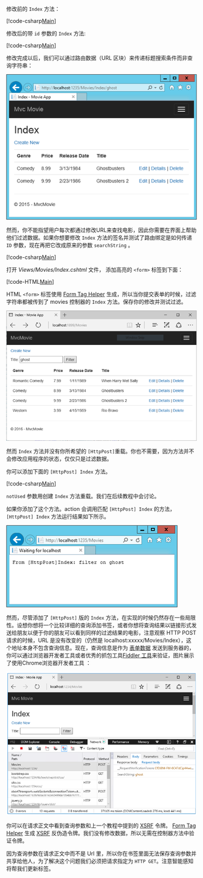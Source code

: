 <!--
[!code-html[Main](../../tutorials/first-mvc-app/start-mvc/sample/MvcMovie/Views/Shared/_Layout.cshtml?highlight=7,31)]


[!code-csharp[Main](../../tutorials/first-mvc-app/start-mvc/sample/MvcMovie/Controllers/MoviesController.cs?name=snippet_1stSearch)]

[!code-csharp[Main](../../tutorials/first-mvc-app/start-mvc/sample/MvcMovie/Controllers/MoviesController.cs?name=snippet_SearchNull)]

![Index view](../../tutorials/first-mvc-app/search/_static/ghost.png)


[!code-csharp[Main](../../tutorials/first-mvc-app/start-mvc/sample/MvcMovie/Startup.cs?highlight=5&name=snippet_1)]

--> 

修改前的 `Index` 方法：

[!code-csharp[Main](../../tutorials/first-mvc-app/start-mvc/sample/MvcMovie/Controllers/MoviesController.cs?highlight=1,8&name=snippet_1stSearch)]

修改后的带 `id` 参数的 `Index` 方法:

[!code-csharp[Main](../../tutorials/first-mvc-app/start-mvc/sample/MvcMovie/Controllers/MoviesController.cs?highlight=1,8&name=snippet_SearchID)]

修改完成以后，我们可以通过路由数据（URL 区块）来传递标题搜索条件而非查询字符串：

![Index view with the word ghost added to the Url and a returned movie list of two movies, Ghostbusters and Ghostbusters 2](../../tutorials/first-mvc-app/search/_static/g2.png)

然而，你不能指望用户每次都通过修改URL来查找电影，因此你需要在界面上帮助他们过滤数据。如果你想要修改 `Index` 方法的签名并测试了路由绑定是如何传递 `ID` 参数，现在再把它改成原来的参数   `searchString` 。

[!code-csharp[Main](../../tutorials/first-mvc-app/start-mvc/sample/MvcMovie/Controllers/MoviesController.cs?highlight=1&name=snippet_1stSearch)]

打开 *Views/Movies/Index.cshtml* 文件， 添加高亮的 `<form>` 标签到下面：

[!code-HTML[Main](../../tutorials/first-mvc-app/start-mvc/sample/MvcMovie/Views/Movies/IndexForm1.cshtml?highlight=10-16&range=4-21)]

HTML `<form>` 标签使用 [Form Tag Helper](../../mvc/views/working-with-forms.md) 生成，所以当你提交表单的时候，过滤字符串都被传到了 movies 控制器的 `Index` 方法。保存你的修改并测试过滤。

![Index view with the word ghost typed into the Title filter textbox](../../tutorials/first-mvc-app/search/_static/filter.png)

然而 `Index` 方法并没有你所希望的 `[HttpPost]`重载。你也不需要，因为方法并不会修改应用程序的状态，仅仅只是过滤数据。

你可以添加下面的 `[HttpPost] Index` 方法。

[!code-csharp[Main](../../tutorials/first-mvc-app/start-mvc/sample/MvcMovie/Controllers/MoviesController.cs?highlight=1&name=snippet_SearchPost)]

`notUsed` 参数用创建 `Index` 方法重载。我们在后续教程中会讨论。

如果你添加了这个方法。action 会调用匹配 `[HttpPost] Index` 的方法， `[HttpPost] Index` 方法运行结果如下所示。

![Browser window with application response of From HttpPost Index: filter on ghost](../../tutorials/first-mvc-app/search/_static/fo.png)

然而，尽管添加了 `[HttpPost]` 版的 `Index` 方法，在实现的时候仍然存在一些局限性。设想你想将一个比较详细的查询添加书签，或者你想将查询结果以链接形式发送给朋友以便于你的朋友可以看到同样的过滤结果的电影，注意观察 HTTP POST 请求的时候，URL 是没有改变的（仍然是 localhost:xxxxx/Movies/Index），这个地址本身不包含查询信息。现在，查询信息是作为  [表单数据](https://developer.mozilla.org/en-US/docs/Web/Guide/HTML/Forms/Sending_and_retrieving_form_data) 发送到服务器的，你可以通过浏览器开发者工具或者优秀的抓包工具[Fiddler 工具](http://www.telerik.com/fiddler)来验证，图片展示了使用Chrome浏览器开发者工具 ：

![Network tab of Developer Tools in Microsoft Edge showing a request body with a searchString value of ghost](../../tutorials/first-mvc-app/search/_static/f12_rb.png)

你可以在请求正文中看到查询参数和上一个教程中提到的 [XSRF](../../security/anti-request-forgery.md) 令牌。  [Form Tag Helper](../../mvc/views/working-with-forms.md)  生成  [XSRF](../../security/anti-request-forgery.md) 反伪造令牌。我们没有修改数据，所以无需在控制器方法中验证令牌。

因为查询参数在请求正文中而不是 Url 里，所以你在书签里面无法保存查询参数并共享给他人，为了解决这个问题我们必须把请求指定为 `HTTP GET`。注意智能感知将帮我们更新标签。
 